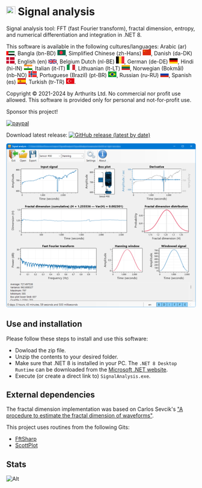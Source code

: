 # <img src="/SignalAnalysis/images/logo@24.png?raw=true" height="24" width="24"> Signal analysis
Signal analysis tool: FFT (fast Fourier transform), fractal dimension, entropy, and numerical differentiation and integration in .NET 8.

This software is available in the following cultures/languages: Arabic (ar) <kbd><img title="Plain Arabic" alt="Plain Arabic" src="https://github.com/hampusborgos/country-flags/blob/main/svg/ae.svg" width="22"></kbd>, Bangla (bn-BD) <kbd><img title="Bangla" alt="Bangla" src="https://github.com/hampusborgos/country-flags/blob/main/svg/bd.svg" width="22"></kbd>, Simplified Chinese (zh-Hans) <kbd><img title="Chinese" alt="Chinese" src="https://github.com/hampusborgos/country-flags/blob/main/svg/cn.svg" width="22"></kbd>, Danish (da-DK) <kbd><img title="Danish" alt="Danish" src="https://github.com/hampusborgos/country-flags/blob/main/svg/dk.svg" width="22"></kbd>, English (en) <kbd><img title="English" alt="English" src="https://github.com/hampusborgos/country-flags/blob/main/svg/gb.svg" width="22"></kbd>, Belgium Dutch (nl-BE) <kbd><img title="Dutch" alt="Dutch" src="https://github.com/hampusborgos/country-flags/blob/main/svg/be.svg" width="22"></kbd>, German (de-DE) <kbd><img title="German" alt="German" src="https://github.com/hampusborgos/country-flags/blob/main/svg/de.svg" width="22"></kbd>, Hindi (hi-IN) <kbd><img title="Hindi" alt="Hindi" src="https://github.com/hampusborgos/country-flags/blob/main/svg/in.svg" width="22"></kbd>, Italian (it-IT) <kbd><img title="Italian" alt="Italian" src="https://github.com/hampusborgos/country-flags/blob/main/svg/it.svg" width="22"></kbd>, Lithuanian (lt-LT) <kbd><img title="Lithuanian" alt="Lithuanian" src="https://github.com/hampusborgos/country-flags/blob/main/svg/lt.svg" width="22"></kbd>, Norwegian (Bokmål) (nb-NO) <kbd><img title="Norwegian (Bokmål)" alt="Norwegian (Bokmål)" src="https://github.com/hampusborgos/country-flags/blob/main/svg/no.svg" width="22"></kbd>, Portuguese (Brazil) (pt-BR) <kbd><img title="Portuguese (Brazil)" alt="Portuguese (Brazil)" src="https://github.com/hampusborgos/country-flags/blob/main/svg/br.svg" width="22"></kbd>, Russian (ru-RU) <kbd><img title="Russian" alt="Russian" src="https://github.com/hampusborgos/country-flags/blob/main/svg/ru.svg" width="22"></kbd>, Spanish (es) <kbd><img title="Spanish" alt="Spanish" src="https://github.com/hampusborgos/country-flags/blob/main/svg/es.svg" width="22"></kbd>, Turkish (tr-TR) <kbd><img title="Turkish" alt="Turkish" src="https://github.com/hampusborgos/country-flags/blob/main/svg/tr.svg" width="22"></kbd>.

Copyright © 2021-2024 by Arthurits Ltd. No commercial nor profit use allowed. This software is provided only for personal and not-for-profit use.

Sponsor this project!

[![paypal](https://www.paypalobjects.com/en_US/i/btn/btn_donateCC_LG.gif)](https://www.paypal.com/paypalme/ArthuritsLtd)

Download latest release: [![GitHub release (latest by date)](https://img.shields.io/github/v/release/arthurits/SignalAnalysis?include_prereleases)](https://github.com/arthurits/SignalAnalysis/releases)

![Screenshot](/SignalAnalysis/images/screenshot.png?raw=true "SignalAnalysis GUI")

## Use and installation
Please follow these steps to install and use this software:
* Dowload the zip file.
* Unzip the contents to your desired folder.
* Make sure that .NET 8 is installed in your PC. The `.NET 8 Desktop Runtime` can be downloaded from the [Microsoft .NET website](https://dotnet.microsoft.com/download/dotnet/8.0).
* Execute (or create a direct link to) `SignalAnalysis.exe`.

## External dependencies
The fractal dimension implementation was based on Carlos Sevcik's ["A procedure to estimate the fractal dimension of waveforms"](https://arxiv.org/abs/1003.5266).

This project uses routines from the following Gits:
* [FftSharp](https://github.com/swharden/FftSharp)
* [ScottPlot](https://github.com/ScottPlot/ScottPlot)

## Stats
![Alt](https://repobeats.axiom.co/api/embed/c5aab350a0c22fc792060a37591b667e5b41ecb1.svg "Repobeats analytics image")
